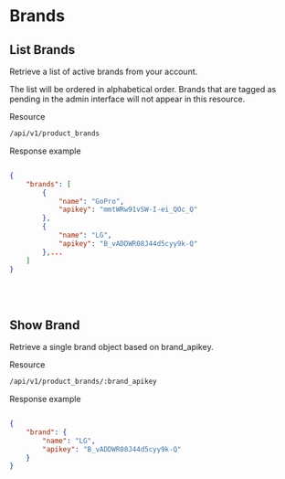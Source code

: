 # Brands

## List Brands

Retrieve a list of active brands from your account.

The list will be ordered in alphabetical order. Brands that are tagged as pending in the admin interface will not appear in this resource.

Resource
```bash
/api/v1/product_brands
```
Response example
```json

{
    "brands": [
        {
            "name": "GoPro",
            "apikey": "mmtWRw91vSW-I-ei_QOc_Q"
        },
        {
            "name": "LG",
            "apikey": "B_vADDWR08J44d5cyy9k-Q"
        },...
    ]
}
```

<br><br>

## Show Brand

Retrieve a single brand object based on brand_apikey.

Resource
```bash
/api/v1/product_brands/:brand_apikey
```

Response example
```json

{
    "brand": {
        "name": "LG",
        "apikey": "B_vADDWR08J44d5cyy9k-Q"
    }
}
```

